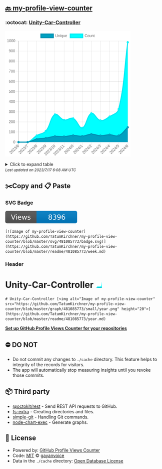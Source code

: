 ## [🔙 my-profile-view-counter](https://github.com/TatumKirchner/my-profile-view-counter)

### :octocat: [Unity-Car-Controller](https://github.com/TatumKirchner/Unity-Car-Controller)
![Image of my-profile-view-counter](https://github.com/TatumKirchner/my-profile-view-counter/blob/master/graph/481085773/large/year.png)

<details>
	<summary>Click to expand table</summary>
	<h2>:calendar: Year Page Views Table</h2>
<table>
	<tr>
		<th>
			Last Updated
		</th>
		<th>
			Unique
		</th>
		<th>
			Count
		</th>
	</tr>
	<tr>
		<td>
			<code>2023/7/1</code>
		</td>
		<td>
			<code>146</code>
		</td>
		<td>
			<code>986</code>
		</td>
	</tr>
	<tr>
		<td>
			<code>2023/6/1</code>
		</td>
		<td>
			<code>65</code>
		</td>
		<td>
			<code>326</code>
		</td>
	</tr>
	<tr>
		<td>
			<code>2023/5/1</code>
		</td>
		<td>
			<code>73</code>
		</td>
		<td>
			<code>252</code>
		</td>
	</tr>
	<tr>
		<td>
			<code>2023/4/1</code>
		</td>
		<td>
			<code>64</code>
		</td>
		<td>
			<code>214</code>
		</td>
	</tr>
	<tr>
		<td>
			<code>2023/3/1</code>
		</td>
		<td>
			<code>78</code>
		</td>
		<td>
			<code>284</code>
		</td>
	</tr>
	<tr>
		<td>
			<code>2023/2/1</code>
		</td>
		<td>
			<code>59</code>
		</td>
		<td>
			<code>141</code>
		</td>
	</tr>
	<tr>
		<td>
			<code>2023/1/1</code>
		</td>
		<td>
			<code>66</code>
		</td>
		<td>
			<code>234</code>
		</td>
	</tr>
	<tr>
		<td>
			<code>2022/12/1</code>
		</td>
		<td>
			<code>55</code>
		</td>
		<td>
			<code>219</code>
		</td>
	</tr>
	<tr>
		<td>
			<code>2022/11/1</code>
		</td>
		<td>
			<code>57</code>
		</td>
		<td>
			<code>273</code>
		</td>
	</tr>
	<tr>
		<td>
			<code>2022/10/1</code>
		</td>
		<td>
			<code>40</code>
		</td>
		<td>
			<code>110</code>
		</td>
	</tr>
	<tr>
		<td>
			<code>2022/9/1</code>
		</td>
		<td>
			<code>30</code>
		</td>
		<td>
			<code>65</code>
		</td>
	</tr>
	<tr>
		<td>
			<code>2022/8/1</code>
		</td>
		<td>
			<code>0</code>
		</td>
		<td>
			<code>0</code>
		</td>
	</tr>
	<tr>
		<td>
			<code>2022/7/1</code>
		</td>
		<td>
			<code>0</code>
		</td>
		<td>
			<code>0</code>
		</td>
	</tr>
</table>

</details>
<small><i>Last updated on 2023/7/17 6:08 AM UTC</i></small>

## ✂️Copy and 📋 Paste
### SVG Badge
[![Image of my-profile-view-counter](https://github.com/TatumKirchner/my-profile-view-counter/blob/master/svg/481085773/badge.svg)](https://github.com/TatumKirchner/my-profile-view-counter/blob/master/readme/481085773/week.md)
```readme
[![Image of my-profile-view-counter](https://github.com/TatumKirchner/my-profile-view-counter/blob/master/svg/481085773/badge.svg)](https://github.com/TatumKirchner/my-profile-view-counter/blob/master/readme/481085773/week.md)
```
### Header
# Unity-Car-Controller [<img alt="Image of my-profile-view-counter" src="https://github.com/TatumKirchner/my-profile-view-counter/blob/master/graph/481085773/small/year.png" height="20">](https://github.com/TatumKirchner/my-profile-view-counter/blob/master/readme/481085773/year.md)
```readme
# Unity-Car-Controller [<img alt="Image of my-profile-view-counter" src="https://github.com/TatumKirchner/my-profile-view-counter/blob/master/graph/481085773/small/year.png" height="20">](https://github.com/TatumKirchner/my-profile-view-counter/blob/master/readme/481085773/year.md)
```
[**Set up GitHub Profile Views Counter for your repositories**](https://github.com/gayanvoice/github-profile-views-counter)
## ⛔ DO NOT
- Do not commit any changes to `./cache` directory. This feature helps to integrity of the records for visitors.
- The app will automatically stop measuring insights until you revoke those commits.
## 📦 Third party

- [@octokit/rest](https://www.npmjs.com/package/@octokit/rest) - Send REST API requests to GitHub.
- [fs-extra](https://www.npmjs.com/package/fs-extra) - Creating directories and files.
- [simple-git](https://www.npmjs.com/package/simple-git) - Handling Git commands.
- [node-chart-exec](https://www.npmjs.com/package/node-chart-exec) - Generate graphs.
## 📄 License
- Powered by: [GitHub Profile Views Counter](https://github.com/gayanvoice/github-profile-views-counter)
- Code: [MIT](./LICENSE) © [gayanvoice](https://github.com/gayanvoice/github-profile-views-counter)
- Data in the `./cache` directory: [Open Database License](https://opendatacommons.org/licenses/odbl/1-0/)
